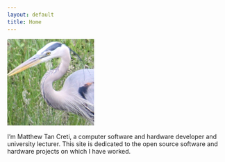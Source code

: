 ```yaml
---
layout: default
title: Home
---
```


<img src="images/GreatBlueHeron.png" alt="Photograph of a Great Blue Heron, taken from my back yard." title="Great Blue Heron" class="center"/>

I’m Matthew Tan Creti, a computer software and hardware developer and university lecturer.
This site is dedicated to the open source software and hardware projects on which I have worked. 


